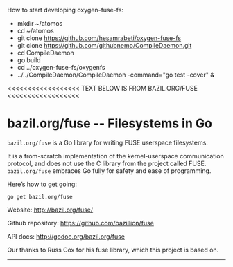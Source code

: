 How to start developing oxygen-fuse-fs:
  - mkdir ~/atomos
  - cd ~/atomos
  - git clone https://github.com/hesamrabeti/oxygen-fuse-fs
  - git clone https://github.com/githubnemo/CompileDaemon.git
  - cd CompileDaemon
  - go build
  - cd ../oxygen-fuse-fs/oxygenfs
  - ../../CompileDaemon/CompileDaemon -command="go test -cover" &



<<<<<<<<<<<<<<<<<< TEXT BELOW IS FROM BAZIL.ORG/FUSE <<<<<<<<<<<<<<<<<<

bazil.org/fuse -- Filesystems in Go
===================================

`bazil.org/fuse` is a Go library for writing FUSE userspace
filesystems.

It is a from-scratch implementation of the kernel-userspace
communication protocol, and does not use the C library from the
project called FUSE. `bazil.org/fuse` embraces Go fully for safety and
ease of programming.

Here’s how to get going:

    go get bazil.org/fuse

Website: http://bazil.org/fuse/

Github repository: https://github.com/bazillion/fuse

API docs: http://godoc.org/bazil.org/fuse

Our thanks to Russ Cox for his fuse library, which this project is
based on.

------------------------------------
